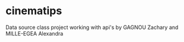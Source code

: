 # cinematips
Data source class project working with api's by GAGNOU Zachary and MILLE-EGEA Alexandra

